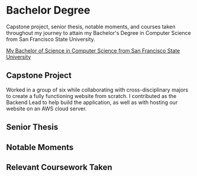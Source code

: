 # Bachelor Degree

Capstone project, senior thesis, notable moments, and courses taken throughout my journey to attain my Bachelor's Degree in Computer Science from San Francisco State University.

[My Bachelor of Science in Computer Science from San Francisco State University](https://www.parchment.com/u/award/55097d7608c71b71e3225a88acc73874) 

## Capstone Project

Worked in a group of six while collaborating with cross-disciplinary majors to create a fully functioning website from scratch. I contributed as the Backend Lead to help build the application, as well as with hosting our website on an AWS cloud server.


## Senior Thesis


## Notable Moments


## Relevant Coursework Taken


 
